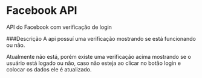 # Facebook API
API do Facebook com verificação de login


###Descrição
A api possuí uma verificação mostrando se está funcionando ou não.

Atualmente não está, porém existe uma verificação acima mostrando se o usuário está logado ou não, caso não esteja ao clicar no botão login e colocar os dados ele é atualizado.
